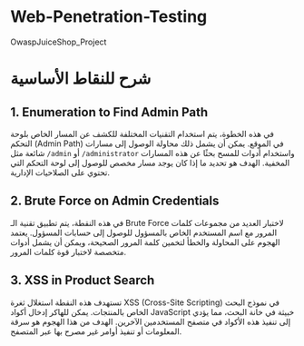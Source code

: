 # Web-Penetration-Testing
OwaspJuiceShop_Project


# شرح للنقاط الأساسية

## 1. Enumeration to Find Admin Path

في هذه الخطوة، يتم استخدام التقنيات المختلفة للكشف عن المسار الخاص بلوحة التحكم (Admin Path) في الموقع. يمكن أن يشمل ذلك محاولة الوصول إلى مسارات شائعة مثل `/admin` أو `/administrator` واستخدام أدوات للمسح بحثًا عن هذه المسارات المخفية. الهدف هو تحديد ما إذا كان يوجد مسار مخصص للوصول إلى لوحة التحكم التي تحتوي على الصلاحيات الإدارية.

## 2. Brute Force on Admin Credentials

في هذه النقطة، يتم تطبيق تقنية الـ Brute Force لاختبار العديد من مجموعات كلمات المرور مع اسم المستخدم الخاص بالمسؤول للوصول إلى حسابات المسؤول. يعتمد الهجوم على المحاولة والخطأ لتخمين كلمة المرور الصحيحة، ويمكن أن يشمل أدوات متخصصة لاختبار قوة كلمات المرور.

## 3. XSS in Product Search

تستهدف هذه النقطة استغلال ثغرة XSS (Cross-Site Scripting) في نموذج البحث الخاص بالمنتجات. يمكن للهاكر إدخال أكواد JavaScript خبيثة في خانة البحث، مما يؤدي إلى تنفيذ هذه الأكواد في متصفح المستخدمين الآخرين. الهدف من هذا الهجوم هو سرقة المعلومات أو تنفيذ أوامر غير مصرح بها عبر المتصفح.
